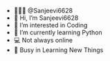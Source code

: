 - 👨🏻‍💻 @Sanjeevi6628
- 👋 Hi, I’m Sanjeevi6628
- 👀 I’m interested in Coding
- 🌱 I’m currently learning Python
- 💻 Not always online
- 📖 Busy in Learning New Things

